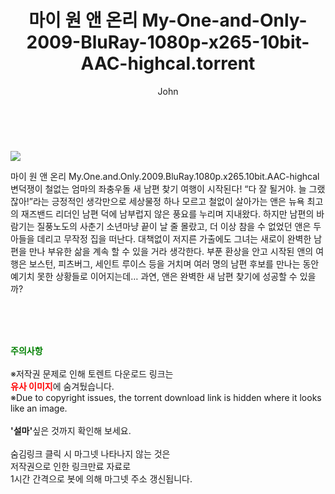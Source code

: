 ﻿---
layout: post
title:  "    마이 원 앤 온리 My-One-and-Only-2009-BluRay-1080p-x265-10bit-AAC-highcal.torrent"
author: John
categories: [ 영화 ]
tags: [  ]
image: https://torrentrj54.com/uploadfile/full/938b93720d7fb1e18814754a693bf8669ce58ebc.jpg 
description: "    마이 원 앤 온리 My-One-and-Only-2009-BluRay-1080p-x265-10bit-AAC-highcal torrent 정보 공유"
toc: true
toc_sticky: true
---

<br>
<p><img src="https://torrentrj54.com/uploadfile/full/938b93720d7fb1e18814754a693bf8669ce58ebc.jpg"/></p>
 마이 원 앤 온리 My.One.and.Only.2009.BluRay.1080p.x265.10bit.AAC-highcal 변덕쟁이 철없는 엄마의 좌충우돌 새 남편 찾기 여행이 시작된다! “다 잘 될거야. 늘 그랬잖아!”라는 긍정적인 생각만으로 세상물정 하나 모르고 철없이 살아가는 앤은 뉴욕 최고의 재즈밴드 리더인 남편 덕에 남부럽지 않은 풍요를 누리며 지내왔다. 하지만 남편의 바람기는 질풍노도의 사춘기 소년마냥 끝이 날 줄 몰랐고, 더 이상 참을 수 없었던 앤은 두 아들을 데리고 무작정 집을 떠난다. 대책없이 저지른 가출에도 그녀는 새로이 완벽한 남편을 만나 부유한 삶을 계속 할 수 있을 거라 생각한다. 부푼 환상을 안고 시작된 앤의 여행은 보스턴, 피츠버그, 세인트 루이스 등을 거치며 여러 명의 남편 후보를 만나는 동안 예기치 못한 상황들로 이어지는데… 과연, 앤은 완벽한 새 남편 찾기에 성공할 수 있을까? 
    
<br><br><br>
<p data-ke-size="size16"><b><span style="color: green;">주의사항</span></b><br /><br />※저작권 문제로 인해 토렌트 다운로드 링크는<br /><b><span style="color: red;">유사 이미지</span></b>에 숨겨뒀습니다.<br />※Due to copyright issues, the torrent download link is hidden where it looks like an image.<br /><br /><b>'설마'</b>싶은 것까지 확인해 보세요.<br /><br />숨김링크 클릭 시 마그넷 나타나지 않는 것은<br />저작권으로 인한 링크만료 자료로<br />1시간 간격으로 봇에 의해 마그넷 주소 갱신됩니다.</p>
